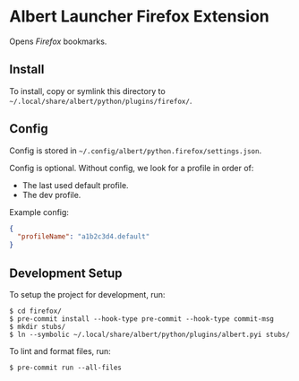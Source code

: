 # Albert Launcher Firefox Extension
Opens *Firefox* bookmarks.

## Install
To install, copy or symlink this directory to `~/.local/share/albert/python/plugins/firefox/`.

## Config
Config is stored in `~/.config/albert/python.firefox/settings.json`.

Config is optional. Without config, we look for a profile in order of:

- The last used default profile.
- The dev profile.

Example config:

```json
{
  "profileName": "a1b2c3d4.default"
}
```

## Development Setup
To setup the project for development, run:

    $ cd firefox/
    $ pre-commit install --hook-type pre-commit --hook-type commit-msg
    $ mkdir stubs/
    $ ln --symbolic ~/.local/share/albert/python/plugins/albert.pyi stubs/

To lint and format files, run:

    $ pre-commit run --all-files
